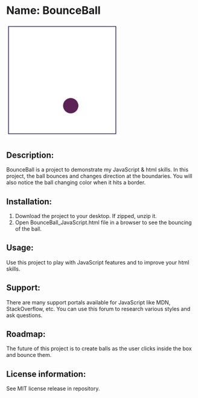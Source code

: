 # Name: BounceBall
<img src="BounceBall.png" width='300' />

## Description: 
BounceBall is a project to demonstrate my JavaScript & html skills. In this project, the ball bounces and changes direction at the boundaries. You will also notice the ball changing color when it hits a border. 

## Installation: 
1. Download the project to your desktop. If zipped, unzip it. 
2. Open BounceBall_JavaScript.html file in a browser to see the bouncing of the ball. 

## Usage: 
Use this project to play with JavaScript features and to improve your html skills.

## Support: 
There are many support portals available for JavaScript like MDN, StackOverflow, etc. You can use this forum to research various styles and ask questions.

## Roadmap: 
The future of this project is to create balls as the user clicks inside the box and bounce them. 

## License information: 

See MIT license release in repository.
